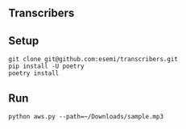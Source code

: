 Transcribers
---

## Setup
```shell
git clone git@github.com:esemi/transcribers.git
pip install -U poetry
poetry install
```

## Run
```shell
python aws.py --path=~/Downloads/sample.mp3
```

